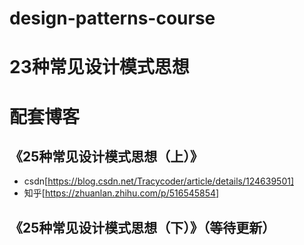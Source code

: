 # design-patterns-course

# 23种常见设计模式思想

# 配套博客

## 《25种常见设计模式思想（上）》
- csdn[https://blog.csdn.net/Tracycoder/article/details/124639501]
- 知乎[https://zhuanlan.zhihu.com/p/516545854]
## 《25种常见设计模式思想（下）》（等待更新）
